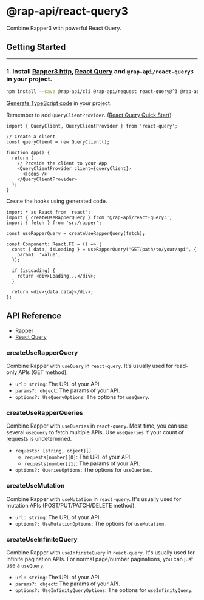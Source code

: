 # @rap-api/react-query3

Combine Rapper3 with powerful React Query.

## Getting Started

---

### 1. Install [Rapper3 http](https://infra-fe.github.io/rap-client/code/http), [React Query](https://react-query.tanstack.com/) and `@rap-api/react-query3` in your project.

```sh
npm install --save @rap-api/cli @rap-api/request react-query@^3 @rap-api/react-query3
```

[Generate TypeScript code](https://infra-fe.github.io/rap-client/code/react/react-query) in your project.

Remember to add `QueryClientProvider`. ([React Query Quick Start](https://react-query.tanstack.com/quick-start))

```tsx
import { QueryClient, QueryClientProvider } from 'react-query';

// Create a client
const queryClient = new QueryClient();

function App() {
  return (
    // Provide the client to your App
    <QueryClientProvider client={queryClient}>
      <Todos />
    </QueryClientProvider>
  );
}
```

Create the hooks using generated code.

```tsx
import * as React from 'react';
import { createUseRapperQuery } from '@rap-api/react-query3';
import { fetch } from 'src/rapper';

const useRapperQuery = createUseRapperQuery(fetch);

const Component: React.FC = () => {
  const { data, isLoading } = useRapperQuery('GET/path/to/your/api', {
    param1: 'value',
  });

  if (isLoading) {
    return <div>Loading...</div>;
  }

  return <div>{data.data}</div>;
};
```

## API Reference

- [Rapper](https://infra-fe.github.io/rap-client/code)
- [React Query](https://react-query.tanstack.com/overview)

### createUseRapperQuery

Combine Rapper with `useQuery` in `react-query`. It's usually used for read-only APIs (GET method).

- `url: string`: The URL of your API.
- `params?: object`: The params of your API.
- `options?: UseQueryOptions`: The options for `useQuery`.

### createUseRapperQueries

Combine Rapper with `useQueries` in `react-query`. Most time, you can use several `useQuery` to fetch multiple APIs. Use `useQueries` if your count of requests is undetermined.

- `requests: [string, object][]`
  - `requests[number][0]`: The URL of your API.
  - `requests[number][1]`: The params of your API.
- `options?: QueriesOptions`: The options for `useQueries`.

### createUseMutation

Combine Rapper with `useMutation` in `react-query`. It's usually used for mutation APIs (POST/PUT/PATCH/DELETE method).

- `url: string`: The URL of your API.
- `options?: UseMutationOptions`: The options for `useMutation`.

### createUseInfiniteQuery

Combine Rapper with `useInfiniteQuery` in `react-query`. It's usually used for infinite pagination APIs. For normal page/number paginations, you can just use a `useQuery`.

- `url: string`: The URL of your API.
- `params?: object`: The params of your API.
- `options?: UseInfinityQueryOptions`: The options for `useInfinityQuery`.
